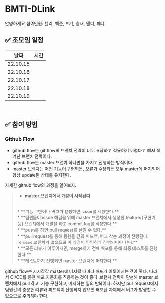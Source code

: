 # BMTI-DLink

안녕하세요 참여인원: 헬리, 백준, 부기, 승새, 앤디, 피터
<br/>

## ✅ 조모임 일정

| 날짜                | 시간 |
|  --------- | --- |
|  22.10.15 |     |
|  22.10.16 |     |
|  22.10.17 |     |
|  22.10.18 |     |
|  22.10.19 |     |



<br/>

## ✅ 참여 방법

### Github Flow
* github flow는 git flow의 브랜치 전략이 너무 복잡하고 적용하기 어렵다고 해서 생겨난 브랜치 전략이다.
* github flow는 master 브랜치 하나만을 가지고 진행하는 방식이다.
* master 브랜치는 어떤 기능이 구현되든, 오류가 수정되든 모두 master에 머지되어 항상 update된 상태를 유지한다.


자세한 github flow의 과정을 알아보자.

> * **master 브랜치에서 개발이 시작된다.**
> <br/>
> * **기능 구현이나 버그가 발생하면 issue를 작성한다.**
> <br/>
> * **팀원들이 issue 해결을 위해 master 브랜치에서 생성한 feature/{구현기능} 브랜치에서 개발을 하고 commit log를 작성한다.**
> <br/>
> * **push를 하면 pull request를 날릴 수 있다.**
> <br/>
> * **pull request를 통해 팀원들 간의 피드백, 버그 찾는 과정이 진행된다. release 브랜치가 없으므로 이 과정이 탄탄하게 진행되어야 한다.**
> <br/>
> * **모든 리뷰가 이루어지면, merge하기 전에 배포를 통해 최종 테스트를 진행한다.**
> <br/>
> * **테스트까지 진행되면 master 브랜치에 머지한다.**


github flow는 시시각각 master에 머지될 때마다 배포가 이루어지는 것이 좋다.
따라서 CI/CD를 통한 배포 자동화를 적용하는 것이 좋다.
브랜치 전략이 단순해 master 브랜치에서 pull 하고, 기능 구현하고, 머지하는 일의 반복이다.
하지만 pull request에서 팀원간의 충분한 리뷰와 피드백이 진행되지 않으면 배포된 자체에서 버그가 발생할 수 있으므로 주의해야 한다.
